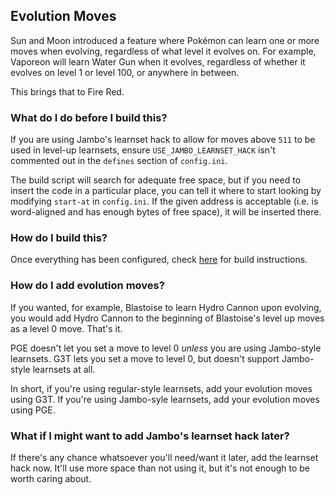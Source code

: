 ## Evolution Moves

Sun and Moon introduced a feature where Pokémon can learn one or more moves when evolving, regardless of what level it evolves on. For example, Vaporeon will learn Water Gun when it evolves, regardless of whether it evolves on level 1 or level 100, or anywhere in between.

This brings that to Fire Red.

### What do I do before I build this?

If you are using Jambo's learnset hack to allow for moves above `511` to be used in level-up learnsets, ensure `USE_JAMBO_LEARNSET_HACK` isn't commented out in the `defines` section of `config.ini`.

The build script will search for adequate free space, but if you need to insert the code in a particular place, you can tell it where to start looking by modifying `start-at` in `config.ini`. If the given address is acceptable (i.e. is word-aligned and has enough bytes of free space), it will be inserted there.

### How do I build this?

Once everything has been configured, check [here](scripts/makinoa/README.md) for build instructions.

### How do I add evolution moves?

If you wanted, for example, Blastoise to learn Hydro Cannon upon evolving, you would add Hydro Cannon to the beginning of Blastoise's level up moves as a level 0 move. That's it.

PGE doesn't let you set a move to level 0 *unless* you are using Jambo-style learnsets. G3T lets you set a move to level 0, but doesn't support Jambo-style learnsets at all.

In short, if you're using regular-style learnsets, add your evolution moves using G3T. If you're using Jambo-syle learnsets, add your evolution moves using PGE.

### What if I might want to add Jambo's learnset hack later?

If there's any chance whatsoever you'll need/want it later, add the learnset hack now. It'll use more space than not using it, but it's not enough to be worth caring about.